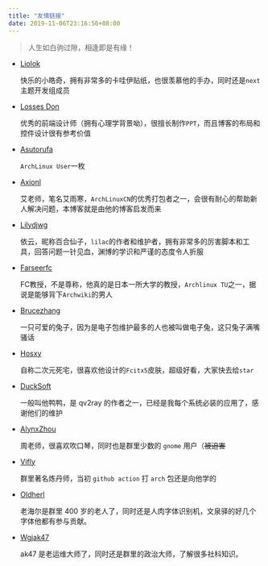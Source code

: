 ```yaml
---
title: "友情链接"
date: 2019-11-06T23:16:56+08:00
---
```


> 人生如白驹过隙，相逢即是有缘！
>




- [Liolok](https://liolok.com/)

    快乐的小皓奇，拥有非常多的卡哇伊贴纸，也很羡慕他的手办，同时还是`next`主题开发组成员

- [Losses Don](https://roriri.one/)

    优秀的前端设计师（拥有心理学背景呦），很擅长制作`PPT`，而且博客的布局和控件设计很有参考价值

- [Asutorufa](https://asutorufa.github.io/)

    `ArchLinux User`一枚
    
- [Axionl](https://axionl.me/)

    艾老师，笔名艾雨寒，`ArchLinuxCN`的优秀打包者之一，会很有耐心的帮助新人解决问题，本博客就是由他的博客启发而来

- [Lilydjwg](https://blog.lilydjwg.me/)

    依云，昵称百合仙子，`lilac`的作者和维护者，拥有非常多的厉害脚本和工具，回答问题一针见血，渊博的学识和严谨的态度令人折服

- [Farseerfc](https://farseerfc.me/)

    FC教授，不是尊称，他真的是日本一所大学的教授，`Archlinux TU`之一，据说是能够背下`Archwiki`的男人

- [Brucezhang](https://brucezhang1993.github.io/)

    一只可爱的兔子，因为是电子包维护最多的人也被叫做电子兔，这只兔子满嘴骚话

- [Hosxy](https://hosxy.github.io/)

    自称二次元死宅，很喜欢他设计的`Fcitx5`皮肤，超级好看，大家快去给`star`

- [DuckSoft](https://www.ducksoft.site/)

	一般叫他鸭鸭，是 qv2ray 的作者之一，已经是我每个系统必装的应用了，感谢他们的维护

- [AlynxZhou](https://sh.alynx.one/)

	周老师，很喜欢吹口琴，同时也是群里少数的 `gnome` 用户（~~被迫害~~

- [Vifly](https://viflythink.com/)

	群里著名炼丹师，当初 `github action` 打 `arch` 包还是向他学的

- [Oldherl](https://blog.oldherl.one)

	老海尔是群里 400 岁的老人了，同时还是人肉字体识别机，文泉驿的好几个字体他都有参与贡献。

- [Wgjak47](https://wgjak47.me/tech)

	ak47 是老运维大师了，同时还是群里的政治大师，了解很多社科知识。
